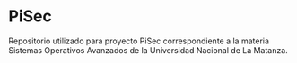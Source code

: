# PiSec
Repositorio utilizado para proyecto PiSec correspondiente a la materia Sistemas Operativos Avanzados de la Universidad Nacional de La Matanza.
